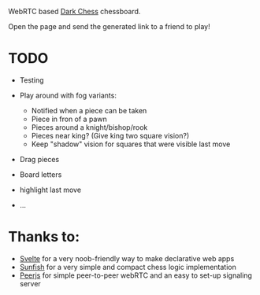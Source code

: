WebRTC based [Dark Chess](https://en.wikipedia.org/wiki/Dark_chess) chessboard.

Open the page and send the generated link to a friend to play!

# TODO

- Testing
- Play around with fog variants:

  - Notified when a piece can be taken
  - Piece in fron of a pawn
  - Pieces around a knight/bishop/rook
  - Pieces near king? (Give king two square vision?)
  - Keep "shadow" vision for squares that were visible last move

- Drag pieces
- Board letters
- highlight last move
- ...

# Thanks to:

- [Svelte](https://github.com/sveltejs/svelte) for a very noob-friendly way to make declarative web apps
- [Sunfish](https://github.com/thomasahle/sunfish) for a very simple and compact chess logic implementation
- [Peerjs](https://github.com/peers) for simple peer-to-peer webRTC and an easy to set-up signaling server
